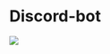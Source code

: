 # Discord-bot

<img src="https://cdn.discordapp.com/attachments/928273696588726312/930120094116352060/tcas.png"></a> 
